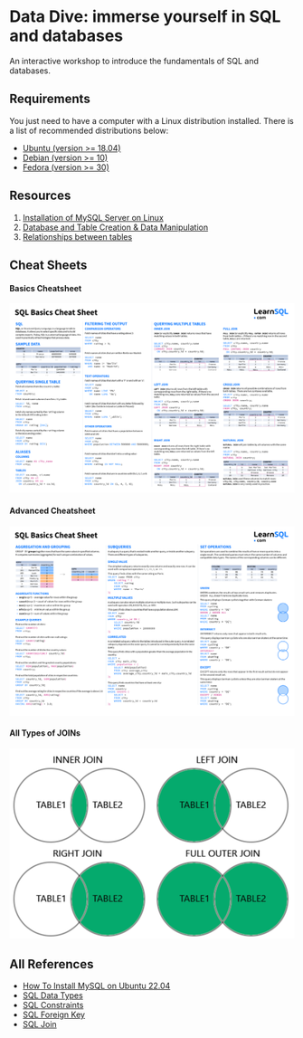 # Data Dive: immerse yourself in SQL and databases

An interactive workshop to introduce the fundamentals of SQL and databases.

## Requirements

You just need to have a computer with a Linux distribution installed. There is a list of recommended distributions below:

- [Ubuntu (version >= 18.04)](https://ubuntu.com/download/desktop)
- [Debian (version >= 10)](https://www.debian.org/distrib/)
- [Fedora (version >= 30)](https://getfedora.org/en/workstation/download/)

## Resources

1. [Installation of MySQL Server on Linux](part%201:%20installation/README.md)
2. [Database and Table Creation & Data Manipulation](part%202:%20creation%20and%20manipulation/README.md)
3. [Relationships between tables](part%203:%20relationships/README.md)

## Cheat Sheets

#### Basics Cheatsheet

![Basics Cheatsheet](sql-basics-cheat-sheet.png)

#### Advanced Cheatsheet

![Advanced Cheatsheet](sql-basics-cheat-sheet-advance.png)

#### All Types of JOINs

![All Types of JOINs](types-joins-sql.png)

## All References

- <a href="https://www.digitalocean.com/community/tutorials/how-to-install-mysql-on-ubuntu-22-04" target="_blank">How To Install MySQL on Ubuntu 22.04</a>
- <a href="https://www.w3schools.com/sql/sql_datatypes.asp" target="_blank">SQL Data Types</a>
- <a href="https://www.w3schools.com/sql/sql_constraints.asp" target="_blank">SQL Constraints</a>
- <a href="https://www.w3schools.com/sql/sql_foreignkey.asp" target="_blank">SQL Foreign Key</a>
- <a href="https://www.w3schools.com/sql/sql_join.asp" target="_blank">SQL Join</a>